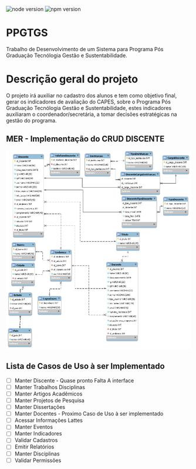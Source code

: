 ![node version](https://img.shields.io/badge/node-v10.9.0-brightgreen.svg)
![npm version](https://img.shields.io/badge/NPM-v6.2.0-green.svg)
# PPGTGS
Trabalho de Desenvolvimento de um Sistema para Programa Pós Graduação Tecnólogia Gestão e Sustentabilidade.

# Descrição geral do projeto
O projeto irá auxiliar no cadastro dos alunos e tem como objetivo final, gerar os indicadores de avaliação do CAPES, sobre o Programa Pós Graduação Tecnólogia Gestão e Sustentabilidade, estes indicadores auxiliaram o coordenador/secretária, a tomar decisões estratégicas na gestão do programa.

## MER - Implementação do CRUD DISCENTE
<img alt="CRUD DISCENTE" src="https://raw.githubusercontent.com/TopicosAvancadosDeEngenhariaDeSoftware/PPGTGS/master/docs/MER-PARCIAL-CRUD-DISCENTE.png" width="650">

## Lista de Casos de Uso à ser Implementado
   * [ ] Manter Discente - Quase pronto Falta A interface
   * [ ] Manter Trabalhos Disciplinas
   * [ ] Manter Artigos Acadêmicos
   * [ ] Manter Projetos de Pesquisa
   * [ ] Manter Dissertações
   * [ ] Manter Docentes - Proximo Caso de Uso à ser implementado
   * [ ] Acessar Informações Lattes
   * [ ] Manter Eventos
   * [ ] Manter Indicadores
   * [ ] Validar Cadastros
   * [ ] Emitir Relatórios
   * [ ] Manter Disciplinas
   * [ ] Validar Permissões
